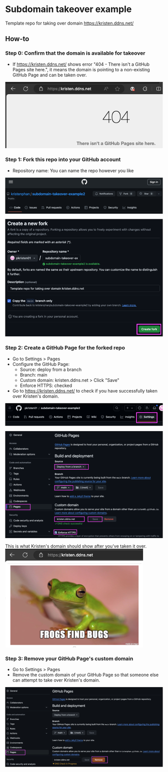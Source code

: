 # Subdomain takeover example
Template repo for taking over domain https://kristen.ddns.net/

## How-to
### Step 0: Confirm that the domain is available for takeover
- If https://kristen.ddns.net/ shows error "404 - There isn't a GitHub Pages site here.", it means the domain is pointing to a non-existing GitHub Page and can be taken over.

![Alt text](/resources/step0.png)

### Step 1: Fork this repo into your GitHub account
- Repository name: You can name the repo however you like

![Alt text](/resources/step1a.png)

![Alt text](/resources/step1-2.png)

### Step 2: Create a GitHub Page for the forked repo
- Go to Settings > Pages
- Configure the GitHub Page:
  - Source: deploy from a branch
  - Branch: main
  - Custom domain: kristen.ddns.net > Click "Save"
  - Enforce HTTPS: checked
- Go to https://kristen.ddns.net/ to check if you have successfully taken over Kristen's domain. 

![Alt text](/resources/step2a.png)

![Alt text](/resources/step2-2.png)

This is what Kristen's domain should show after you've taken it over. 
![Alt text](/resources/step2c.png)

### Step 3: Remove your GitHub Page's custom domain
- Go to Settings > Pages
- Remove the custom domain of your GitHub Page so that someone else can attempt to take over Kristen's domain.

![Alt text](/resources/step3a.png)

  
